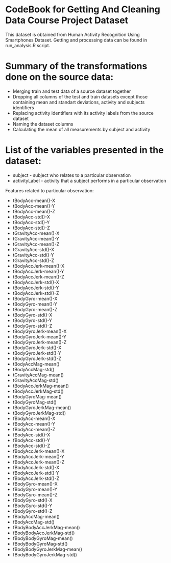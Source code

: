 CodeBook for Getting And Cleaning Data Course Project Dataset
========================================================

This dataset is obtained from Human Activity Recognition Using Smartphones Dataset. Getting and processing data can be found in run_analysis.R script. 

Summary of the transformations done on the source data:
======================================

- Merging train and test data of a source dataset together
- Dropping all columns of the test and train datasets except those containing mean and standart deviations, activity and subjects identifiers
- Replacing activity identifiers with its activity labels from the source dataset
- Naming the dataset columns
- Calculating the mean of all measurements by subject and activity

List of the variables presented in the dataset:
======================================


- subject - subject who relates to a particular observation
- activityLabel - activity that a subject performs in a particular observation

Features related to particular observation:

- tBodyAcc-mean()-X
- tBodyAcc-mean()-Y
- tBodyAcc-mean()-Z
- tBodyAcc-std()-X
- tBodyAcc-std()-Y
- tBodyAcc-std()-Z
- tGravityAcc-mean()-X
- tGravityAcc-mean()-Y
- tGravityAcc-mean()-Z
- tGravityAcc-std()-X
- tGravityAcc-std()-Y
- tGravityAcc-std()-Z
- tBodyAccJerk-mean()-X
- tBodyAccJerk-mean()-Y
- tBodyAccJerk-mean()-Z
- tBodyAccJerk-std()-X
- tBodyAccJerk-std()-Y
- tBodyAccJerk-std()-Z
- tBodyGyro-mean()-X
- tBodyGyro-mean()-Y
- tBodyGyro-mean()-Z
- tBodyGyro-std()-X
- tBodyGyro-std()-Y
- tBodyGyro-std()-Z
- tBodyGyroJerk-mean()-X
- tBodyGyroJerk-mean()-Y
- tBodyGyroJerk-mean()-Z
- tBodyGyroJerk-std()-X
- tBodyGyroJerk-std()-Y
- tBodyGyroJerk-std()-Z
- tBodyAccMag-mean()
- tBodyAccMag-std()
- tGravityAccMag-mean()
- tGravityAccMag-std()
- tBodyAccJerkMag-mean()
- tBodyAccJerkMag-std()
- tBodyGyroMag-mean()
- tBodyGyroMag-std()
- tBodyGyroJerkMag-mean()
- tBodyGyroJerkMag-std()
- fBodyAcc-mean()-X
- fBodyAcc-mean()-Y
- fBodyAcc-mean()-Z
- fBodyAcc-std()-X
- fBodyAcc-std()-Y
- fBodyAcc-std()-Z
- fBodyAccJerk-mean()-X
- fBodyAccJerk-mean()-Y
- fBodyAccJerk-mean()-Z
- fBodyAccJerk-std()-X
- fBodyAccJerk-std()-Y
- fBodyAccJerk-std()-Z
- fBodyGyro-mean()-X
- fBodyGyro-mean()-Y
- fBodyGyro-mean()-Z
- fBodyGyro-std()-X
- fBodyGyro-std()-Y
- fBodyGyro-std()-Z
- fBodyAccMag-mean()
- fBodyAccMag-std()
- fBodyBodyAccJerkMag-mean()
- fBodyBodyAccJerkMag-std()
- fBodyBodyGyroMag-mean()
- fBodyBodyGyroMag-std()
- fBodyBodyGyroJerkMag-mean()
- fBodyBodyGyroJerkMag-std()

